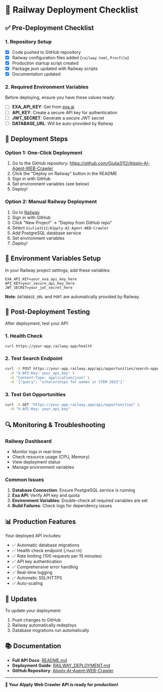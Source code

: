 # 🚀 Railway Deployment Checklist

## ✅ Pre-Deployment Checklist

### 1. Repository Setup
- [x] Code pushed to GitHub repository
- [x] Railway configuration files added (`railway.toml`, `Procfile`)
- [x] Production startup script created
- [x] Package.json updated with Railway scripts
- [x] Documentation updated

### 2. Required Environment Variables
Before deploying, ensure you have these values ready:

- [ ] **EXA_API_KEY**: Get from [exa.ai](https://exa.ai)
- [ ] **API_KEY**: Create a secure API key for authentication
- [ ] **JWT_SECRET**: Generate a secure JWT secret
- [ ] **DATABASE_URL**: Will be auto-provided by Railway

## 🚀 Deployment Steps

### Option 1: One-Click Deployment
1. Go to the GitHub repository: https://github.com/Giulia3112/AIpply-AI-Agent-WEB-Crawler
2. Click the "Deploy on Railway" button in the README
3. Sign in with GitHub
4. Set environment variables (see below)
5. Deploy!

### Option 2: Manual Railway Deployment
1. Go to [Railway](https://railway.app)
2. Sign in with GitHub
3. Click "New Project" → "Deploy from GitHub repo"
4. Select `Giulia3112/AIpply-AI-Agent-WEB-Crawler`
5. Add PostgreSQL database service
6. Set environment variables
7. Deploy!

## 🔧 Environment Variables Setup

In your Railway project settings, add these variables:

```env
EXA_API_KEY=your_exa_api_key_here
API_KEY=your_secure_api_key_here
JWT_SECRET=your_jwt_secret_here
```

**Note**: `DATABASE_URL` and `PORT` are automatically provided by Railway.

## 🎯 Post-Deployment Testing

After deployment, test your API:

### 1. Health Check
```bash
curl https://your-app.railway.app/health
```

### 2. Test Search Endpoint
```bash
curl -X POST https://your-app.railway.app/api/opportunities/search-opportunities \
  -H "X-API-Key: your_api_key" \
  -H "Content-Type: application/json" \
  -d '{"query": "scholarships for women in STEM 2025"}'
```

### 3. Test Get Opportunities
```bash
curl -X GET "https://your-app.railway.app/api/opportunities" \
  -H "X-API-Key: your_api_key"
```

## 🔍 Monitoring & Troubleshooting

### Railway Dashboard
- Monitor logs in real-time
- Check resource usage (CPU, Memory)
- View deployment status
- Manage environment variables

### Common Issues
1. **Database Connection**: Ensure PostgreSQL service is running
2. **Exa API**: Verify API key and quota
3. **Environment Variables**: Double-check all required variables are set
4. **Build Failures**: Check logs for dependency issues

## 📊 Production Features

Your deployed API includes:
- ✅ Automatic database migrations
- ✅ Health check endpoint (`/health`)
- ✅ Rate limiting (100 requests per 15 minutes)
- ✅ API key authentication
- ✅ Comprehensive error handling
- ✅ Real-time logging
- ✅ Automatic SSL/HTTPS
- ✅ Auto-scaling

## 🔄 Updates

To update your deployment:
1. Push changes to GitHub
2. Railway automatically redeploys
3. Database migrations run automatically

## 📚 Documentation

- **Full API Docs**: [README.md](README.md)
- **Deployment Guide**: [RAILWAY_DEPLOYMENT.md](RAILWAY_DEPLOYMENT.md)
- **GitHub Repository**: [AIpply-AI-Agent-WEB-Crawler](https://github.com/Giulia3112/AIpply-AI-Agent-WEB-Crawler)

---

**🎉 Your AIpply Web Crawler API is ready for production!**
